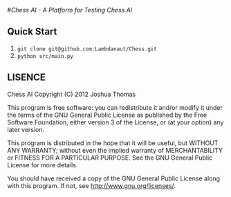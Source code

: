 #__Chess AI_ - A Platform for Testing Chess AI_

Quick Start
-----------
1. `git clone git@github.com:Lambdanaut/Chess.git`
2. `python src/main.py`

LISENCE
-------
Chess AI
Copyright (C) 2012  Joshua Thomas

This program is free software: you can redistribute it and/or modify
it under the terms of the GNU General Public License as published by
the Free Software Foundation, either version 3 of the License, or
(at your option) any later version.

This program is distributed in the hope that it will be useful,
but WITHOUT ANY WARRANTY; without even the implied warranty of
MERCHANTABILITY or FITNESS FOR A PARTICULAR PURPOSE.  See the
GNU General Public License for more details.

You should have received a copy of the GNU General Public License
along with this program.  If not, see <http://www.gnu.org/licenses/>.
